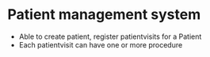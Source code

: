 # Patient management system
* Able to create patient, register patientvisits for a Patient 
* Each patientvisit can have one or more procedure
